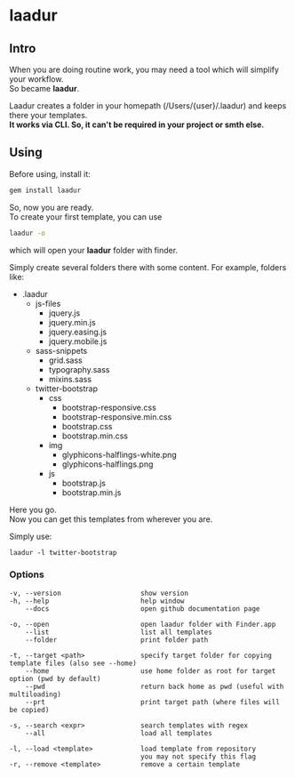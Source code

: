 # laadur

## Intro
When you are doing routine work, you may need a tool which will simplify your workflow.  
So became **laadur**.

Laadur creates a folder in your homepath (/Users/{user}/.laadur) and keeps there your templates.  
**It works via CLI. So, it can't be required in your project or smth else.**  

## Using
Before using, install it:
```sh
gem install laadur
```
So, now you are ready.  
To create your first template, you can use
```sh
laadur -o
```
which will open your **laadur** folder with finder.  

Simply create several folders there with some content.
For example, folders like:
* .laadur
  * js-files
    * jquery.js
    * jquery.min.js
    * jquery.easing.js
    * jquery.mobile.js
  * sass-snippets
    * grid.sass
    * typography.sass
    * mixins.sass
  * twitter-bootstrap
    * css
      * bootstrap-responsive.css
      * bootstrap-responsive.min.css
      * bootstrap.css
      * bootstrap.min.css
    * img
      * glyphicons-halflings-white.png
      * glyphicons-halflings.png
    * js
      * bootstrap.js
      * bootstrap.min.js

Here you go.  
Now you can get this templates from wherever you are.

Simply use:
```
laadur -l twitter-bootstrap
```

### Options
```
-v, --version                    show version
-h, --help                       help window
    --docs                       open github documentation page

-o, --open                       open laadur folder with Finder.app
    --list                       list all templates
    --folder                     print folder path

-t, --target <path>              specify target folder for copying template files (also see --home)
    --home                       use home folder as root for target option (pwd by default)
    --pwd                        return back home as pwd (useful with multiloading)
    --prt                        print target path (where files will be copied)

-s, --search <expr>              search templates with regex
    --all                        load all templates

-l, --load <template>            load template from repository
                                 you may not specify this flag
-r, --remove <template>          remove a certain template
```
